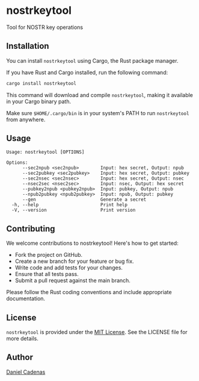 # nostrkeytool
Tool for NOSTR key operations

## Installation

You can install `nostrkeytool` using Cargo, the Rust package manager.

If you have Rust and Cargo installed, run the following command:

```bash
cargo install nostrkeytool
```

This command will download and compile `nostrkeytool`, making it available in your Cargo binary path.

Make sure `$HOME/.cargo/bin` is in your system's PATH to run `nostrkeytool` from anywhere.

## Usage

```plaintext
Usage: nostrkeytool [OPTIONS]

Options:
      --sec2npub <sec2npub>        Input: hex secret, Output: npub
      --sec2pubkey <sec2pubkey>    Input: hex secret, Output: pubkey
      --sec2nsec <sec2nsec>        Input: hex secret, Output: nsec
      --nsec2sec <nsec2sec>        Input: nsec, Output: hex secret
      --pubkey2npub <pubkey2npub>  Input: pubkey, Output: npub
      --npub2pubkey <npub2pubkey>  Input: npub, Output: pubkey
      --gen                        Generate a secret
  -h, --help                       Print help
  -V, --version                    Print version
```

## Contributing

We welcome contributions to nostrkeytool! Here's how to get started:

- Fork the project on GitHub.
- Create a new branch for your feature or bug fix.
- Write code and add tests for your changes.
- Ensure that all tests pass.
- Submit a pull request against the main branch.

Please follow the Rust coding conventions and include appropriate documentation.

## License

`nostrkeytool` is provided under the [MIT License](https://github.com/dcadenas/nostrkeytool/blob/master/LICENSE). See the LICENSE file for more details.

## Author

[Daniel Cadenas](https://github.com/dcadenas)
